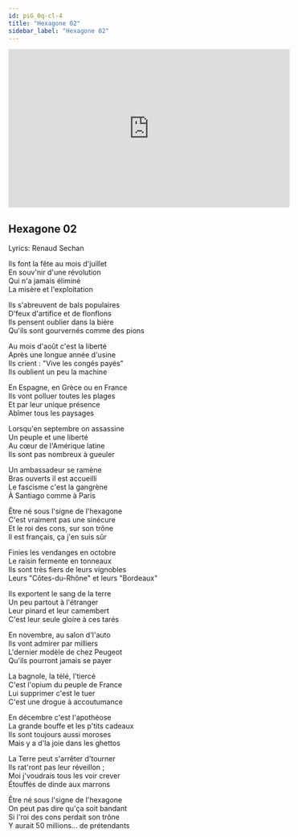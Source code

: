 ```yaml
---
id: piG_0q-cl-4
title: "Hexagone 02"
sidebar_label: "Hexagone 02"
---
```


<div class="video-float-container">
  <iframe
    width="560"
    height="315"
    src="https://www.youtube.com/embed/piG_0q-cl-4"
    title="YouTube video player"
    frameborder="0"
    allow="accelerometer; autoplay; clipboard-write; encrypted-media; gyroscope; picture-in-picture; web-share"
    referrerpolicy="strict-origin-when-cross-origin"
    allowfullscreen
  ></iframe>
</div>

## Hexagone 02

Lyrics: Renaud Sechan

Ils font la fête au mois d'juillet  
En souv'nir d'une révolution  
Qui n'a jamais éliminé  
La misère et l'exploitation

Ils s'abreuvent de bals populaires  
D'feux d'artifice et de flonflons  
Ils pensent oublier dans la bière  
Qu'ils sont gourvernés comme des pions

Au mois d'août c'est la liberté  
Après une longue année d'usine  
Ils crient : "Vive les congés payés"  
Ils oublient un peu la machine

En Espagne, en Grèce ou en France  
Ils vont polluer toutes les plages  
Et par leur unique présence  
Abîmer tous les paysages

Lorsqu'en septembre on assassine  
Un peuple et une liberté  
Au cœur de l'Amérique latine  
Ils sont pas nombreux à gueuler

Un ambassadeur se ramène  
Bras ouverts il est accueilli  
Le fascisme c'est la gangrène  
À Santiago comme à Paris

Être né sous l'signe de l'hexagone  
C'est vraiment pas une sinécure  
Et le roi des cons, sur son trône  
Il est français, ça j'en suis sûr

Finies les vendanges en octobre  
Le raisin fermente en tonneaux  
Ils sont très fiers de leurs vignobles  
Leurs "Côtes-du-Rhône" et leurs "Bordeaux"

Ils exportent le sang de la terre  
Un peu partout à l'étranger  
Leur pinard et leur camembert  
C'est leur seule gloire à ces tarés

En novembre, au salon d'l'auto  
Ils vont admirer par milliers  
L'dernier modèle de chez Peugeot  
Qu'ils pourront jamais se payer

La bagnole, la télé, l'tiercé  
C'est l'opium du peuple de France  
Lui supprimer c'est le tuer  
C'est une drogue à accoutumance

En décembre c'est l'apothéose  
La grande bouffe et les p'tits cadeaux  
Ils sont toujours aussi moroses  
Mais y a d'la joie dans les ghettos

La Terre peut s'arrêter d'tourner  
Ils rat'ront pas leur réveillon ;  
Moi j'voudrais tous les voir crever  
Étouffés de dinde aux marrons

Être né sous l'signe de l'hexagone  
On peut pas dire qu'ça soit bandant  
Si l'roi des cons perdait son trône  
Y aurait 50 millions... de prétendants
